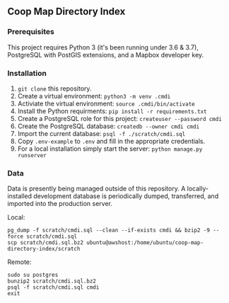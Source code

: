 ## Coop Map Directory Index

### Prerequisites

This project requires Python 3 (it's been running under 3.6 & 3.7), PostgreSQL with PostGIS extensions, and a Mapbox developer key.

### Installation

1. `git clone` this repository.
2. Create a virtual environment: `python3 -m venv .cmdi`
3. Activiate the virtual environment: `source .cmdi/bin/activate`
4. Install the Python requirments: `pip install -r requirements.txt`
5. Create a PostgreSQL role for this project: `createuser --password cmdi`
6. Create the PostgreSQL database: `createdb --owner cmdi cmdi`
7. Import the current database: `psql -f ./scratch/cmdi.sql`
8. Copy `.env-example` to `.env` and fill in the appropriate credentials.
9. For a local installation simply start the server: `python manage.py runserver`


### Data

Data is presently being managed outside of this repository. A locally-installed development database is periodically dumped, transferred, and imported into the production server.

Local:
```
pg_dump -f scratch/cmdi.sql --clean --if-exists cmdi && bzip2 -9 --force scratch/cmdi.sql
scp scratch/cmdi.sql.bz2 ubuntu@awshost:/home/ubuntu/coop-map-directory-index/scratch
```

Remote:
```
sudo su postgres
bunzip2 scratch/cmdi.sql.bz2
psql -f scratch/cmdi.sql cmdi
exit
```
